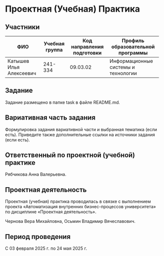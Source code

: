 # Проектная (Учебная) Практика

## Участники

| ФИО   | Учебная группа | Код направления подготовки | Профиль образовательной программы |
|-------|----------------|-----------------------------|-----------------------------------|
| Катышев Илья Алексеевич |    241-334     |          09.03.02           |            Информационные системы и технологии             |


## Задание

Задание размещено в папке task в файле README.md.

## Вариативная часть задания

Формулировка задания вариативной части и выбранная тематика (если есть). Приведите также дополнительные ссылки на источники задания (если есть).

## Ответственный по проектной (учебной) практике

Рябчикова Анна Валерьевна.

## Проектная деятельность

Проектная (учебная) практика проводилась в связке с выполнением проекта «Автоматизация внутренних бизнес-процессов университета» по дисциплине «Проектная деятельность».

Чернова Вера Михайловна,
Осьмин Владимир Вячеславович.

## Период проведения

С 03 февраля 2025 г. по 24 мая 2025 г.
